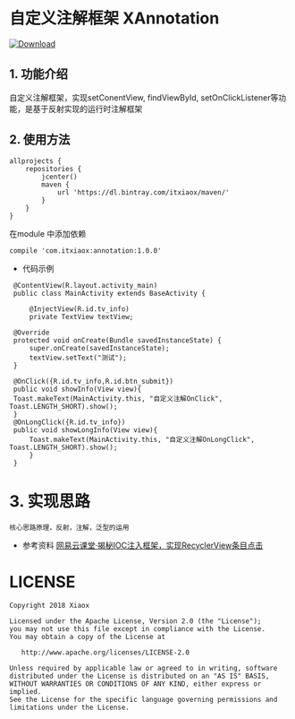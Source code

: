 

# 自定义注解框架 XAnnotation
[ ![Download](https://api.bintray.com/packages/itxiaox/maven/annotation/images/download.svg) ](https://bintray.com/itxiaox/maven/annotation/_latestVersion)

## 1. 功能介绍
自定义注解框架，实现setConentView, findViewById, setOnClickListener等功能，是基于反射实现的运行时注解框架

## 2. 使用方法
```
allprojects {
    repositories {
        jcenter()
        maven {
            url 'https://dl.bintray.com/itxiaox/maven/'
        }
    }
}
```
在module 中添加依赖
```
compile 'com.itxiaox:annotation:1.0.0'
```

* 代码示例
```
 @ContentView(R.layout.activity_main) 
 public class MainActivity extends BaseActivity { 
 
	 @InjectView(R.id.tv_info) 
	 private TextView textView; 
 
 @Override 
 protected void onCreate(Bundle savedInstanceState) { 
	 super.onCreate(savedInstanceState); 
	 textView.setText("测试"); 
 } 
 
 @OnClick({R.id.tv_info,R.id.btn_submit}) 
 public void showInfo(View view){ 
 Toast.makeText(MainActivity.this, "自定义注解OnClick", Toast.LENGTH_SHORT).show(); 
 } 
 @OnLongClick({R.id.tv_info}) 
 public void showLongInfo(View view){ 
	 Toast.makeText(MainActivity.this, "自定义注解OnLongClick",   Toast.LENGTH_SHORT).show(); 
	 } 
 } 
```
# 3. 实现思路
	核心思路原理，反射，注解，泛型的运用


* 参考资料
 [网易云课堂·揭秘IOC注入框架，实现RecyclerView条目点击](https://study.163.com/course/courseLearn.htm?courseId=1209230809#/learn/live?lessonId=1278871528&courseId=1209230809)

# LICENSE

	Copyright 2018 Xiaox

	Licensed under the Apache License, Version 2.0 (the "License");
	you may not use this file except in compliance with the License.
	You may obtain a copy of the License at

	   http://www.apache.org/licenses/LICENSE-2.0

	Unless required by applicable law or agreed to in writing, software
	distributed under the License is distributed on an "AS IS" BASIS,
	WITHOUT WARRANTIES OR CONDITIONS OF ANY KIND, either express or implied.
	See the License for the specific language governing permissions and
	limitations under the License.
